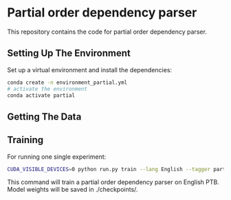 # Partial order dependency parser

This repository contains the code for partial order dependency parser.

## Setting Up The Environment
Set up a virtual environment and install the dependencies:
```bash
conda create -n environment_partial.yml
# activate the environment
conda activate partial
```



## Getting The Data



## Training

For running one single experiment:
```bash
CUDA_VISIBLE_DEVICES=0 python run.py train --lang English --tagger part --model bert --epochs 50 --batch-size 32 --lr 2e-5 --order-dim 2 --n-lstm-layers 0 --model-path bert-base-cased --output-path ./checkpoints/ --use-tensorboard True
```
This command will train a partial order dependency parser on English PTB. 
Model weights will be saved in ./checkpoints/.


